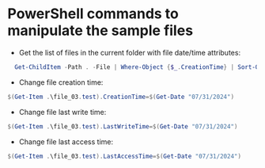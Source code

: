 # PowerShell commands to manipulate the sample files
- Get the list of files in the current folder with file date/time attributes: 
```PowerShell
  Get-ChildItem -Path . -File | Where-Object {$_.CreationTime} | Sort-Object CreationTime -Descending| Select-Object -First 5 | Select Length, Name, LastWriteTime,CreationTime,LastAccessTime
 ```

- Change file creation time:
 ```PowerShell
 $(Get-Item .\file_03.test).CreationTime=$(Get-Date "07/31/2024")
 ```

- Change file last write time:
 ```PowerShell
 $(Get-Item .\file_03.test).LastWriteTime=$(Get-Date "07/31/2024") 
 ```

- Change file last access time:
 ```PowerShell
 $(Get-Item .\file_03.test).LastAccessTime=$(Get-Date "07/31/2024")
 ```